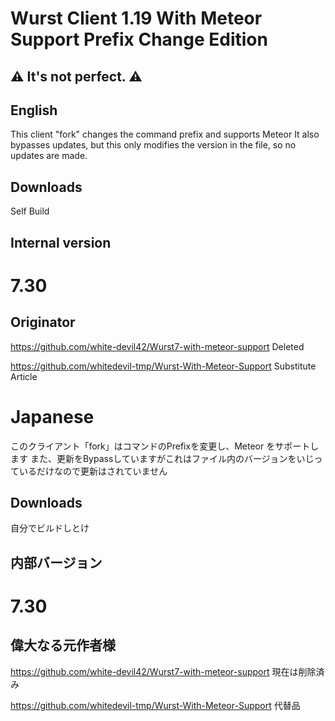 # Wurst Client 1.19 With Meteor Support Prefix Change Edition

## ⚠ It's not perfect. ⚠

## English

This client "fork" changes the command prefix and supports Meteor
It also bypasses updates, but this only modifies the version in the file, so no updates are made.

## Downloads

Self Build

## Internal version
# 7.30


## Originator
https://github.com/white-devil42/Wurst7-with-meteor-support Deleted

https://github.com/whitedevil-tmp/Wurst-With-Meteor-Support Substitute Article
# Japanese

このクライアント「fork」はコマンドのPrefixを変更し、Meteor をサポートします
また、更新をBypassしていますがこれはファイル内のバージョンをいじっているだけなので更新はされていません

## Downloads

自分でビルドしとけ

## 内部バージョン
# 7.30


## 偉大なる元作者様
https://github.com/white-devil42/Wurst7-with-meteor-support 現在は削除済み

https://github.com/whitedevil-tmp/Wurst-With-Meteor-Support 代替品
